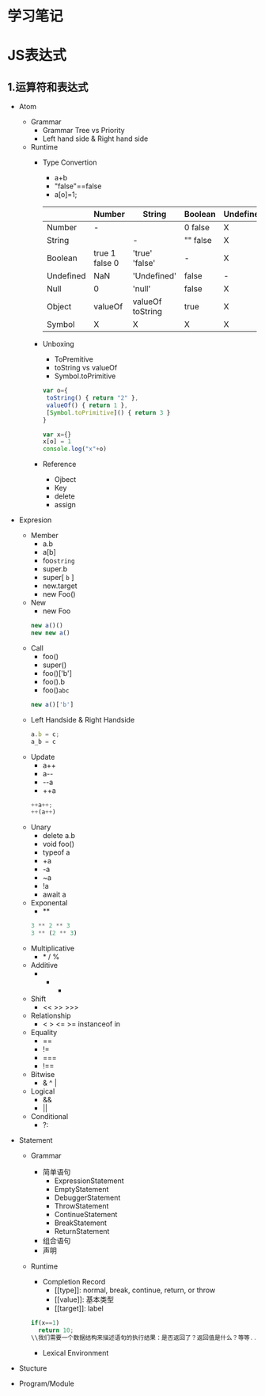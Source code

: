 学习笔记
========
JS表达式
========
1.运算符和表达式
---------------
* Atom
  * Grammar
    * Grammar Tree vs Priority
    * Left hand side & Right hand side
  * Runtime
    * Type Convertion
      * a+b
      * "false"==false
      * a[o]=1;
      
      ||Number|String|Boolean|Undefined|Null|Object|Symbol
      |-----|-----|-----|-----|-----|-----|-----|-----|
      |Number|- | |0 false |X |X |Boxing |X |
      |String| |- |"" false |X |X |Boxing |X |
      |Boolean|true 1 false 0 |'true' 'false' |- |X |X |Boxing |X |
      |Undefined|NaN |'Undefined' |false |- |X |X |X |
      |Null|0 |'null' |false |X |- |X |X |
      |Object|valueOf |valueOf toString |true |X |X |- |X |
      |Symbol|X |X |X |X |X |Boxing |- |
      
    * Unboxing
      * ToPremitive
      * toString vs valueOf
      * Symbol.toPrimitive
      ```javascript
      var o={
       toString() { return "2" },
       valueOf() { return 1 },
       [Symbol.toPrimitive]() { return 3 }
      }
      
      var x={}
      x[o] = 1
      console.log("x"+o)
      ```
    * Reference
      * Ojbect
      * Key
      * delete
      * assign
* Expresion
  * Member
    * a.b
    * a[b]
    * foo`string`
    * super.b
    * super[ `b` ]
    * new.target
    * new Foo()
  * New
    * new Foo
    ```javascript
    new a()()
    new new a()
    ```
  * Call
    * foo()
    * super()
    * foo()['b']
    * foo().b
    * foo()`abc`
    ```javascript
    new a()['b']
    ```
  * Left Handside & Right Handside
    ```javascript
    a.b = c;
    a_b = c
    ```
  * Update
    * a++
    * a--
    * --a
    * ++a
    ```javascript
    ++a++;
    ++(a++)
    ```
  * Unary
    * delete a.b
    * void foo()
    * typeof a
    * +a
    * -a
    * ~a
    * !a
    * await a
  * Exponental
    *  \*\*
    ```javascript
    3 ** 2 ** 3
    3 ** (2 ** 3)
    ```
  * Multiplicative
    * \* / %
  * Additive
    * + -
  * Shift
    * << >> >>>
  * Relationship
    * < > <= >= instanceof in 
  * Equality
    * ==
    * !=
    * ===
    * !==
  * Bitwise
    * & ^ |
  * Logical
    * &&
    * ||
  * Conditional
    * ?:
    
* Statement
  * Grammar
    * 简单语句
      * ExpressionStatement
      * EmptyStatement
      * DebuggerStatement
      * ThrowStatement
      * ContinueStatement
      * BreakStatement
      * ReturnStatement
    * 组合语句
    * 声明
  * Runtime
    * Completion Record
      * [[type]]: normal, break, continue, return, or throw
      * [[value]]: 基本类型
      * [[target]]: label 
    ```javascript
    if(x==1)
      return 10;
    \\我们需要一个数据结构来描述语句的执行结果：是否返回了？返回值是什么？等等......
    ```
     
    * Lexical Environment
* Stucture
* Program/Module
